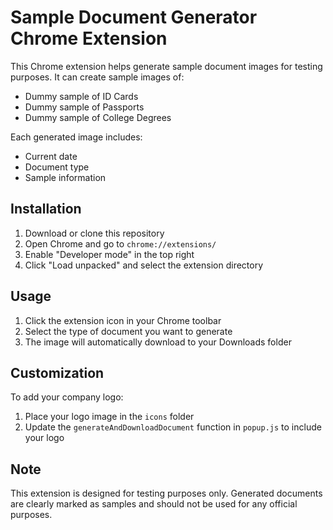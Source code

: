 # Sample Document Generator Chrome Extension

This Chrome extension helps generate sample document images for testing purposes. It can create sample images of:
- Dummy sample of ID Cards
- Dummy sample of Passports
- Dummy sample of College Degrees


Each generated image includes:
- Current date
- Document type
- Sample information

## Installation

1. Download or clone this repository
2. Open Chrome and go to `chrome://extensions/`
3. Enable "Developer mode" in the top right
4. Click "Load unpacked" and select the extension directory

## Usage

1. Click the extension icon in your Chrome toolbar
2. Select the type of document you want to generate
3. The image will automatically download to your Downloads folder

## Customization

To add your company logo:
1. Place your logo image in the `icons` folder
2. Update the `generateAndDownloadDocument` function in `popup.js` to include your logo

## Note

This extension is designed for testing purposes only. Generated documents are clearly marked as samples and should not be used for any official purposes. 
